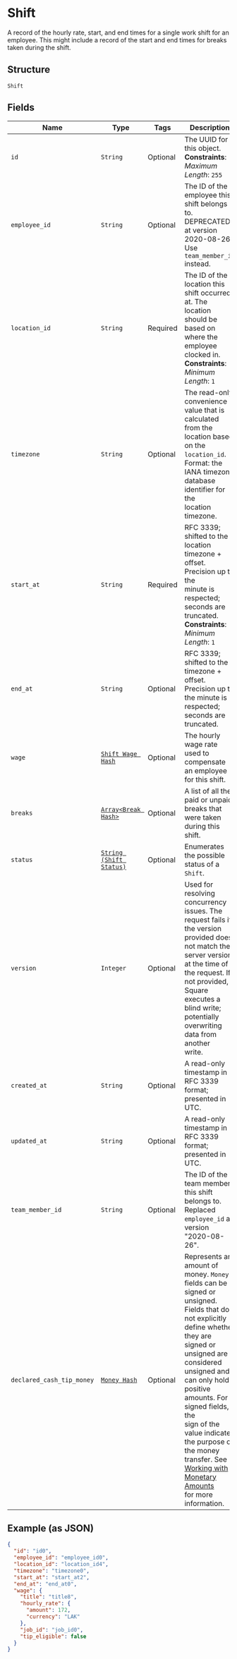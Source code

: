 
# Shift

A record of the hourly rate, start, and end times for a single work shift
for an employee. This might include a record of the start and end times for breaks
taken during the shift.

## Structure

`Shift`

## Fields

| Name | Type | Tags | Description |
|  --- | --- | --- | --- |
| `id` | `String` | Optional | The UUID for this object.<br>**Constraints**: *Maximum Length*: `255` |
| `employee_id` | `String` | Optional | The ID of the employee this shift belongs to. DEPRECATED at version 2020-08-26. Use `team_member_id` instead. |
| `location_id` | `String` | Required | The ID of the location this shift occurred at. The location should be based on<br>where the employee clocked in.<br>**Constraints**: *Minimum Length*: `1` |
| `timezone` | `String` | Optional | The read-only convenience value that is calculated from the location based<br>on the `location_id`. Format: the IANA timezone database identifier for the<br>location timezone. |
| `start_at` | `String` | Required | RFC 3339; shifted to the location timezone + offset. Precision up to the<br>minute is respected; seconds are truncated.<br>**Constraints**: *Minimum Length*: `1` |
| `end_at` | `String` | Optional | RFC 3339; shifted to the timezone + offset. Precision up to the minute is<br>respected; seconds are truncated. |
| `wage` | [`Shift Wage Hash`](../../doc/models/shift-wage.md) | Optional | The hourly wage rate used to compensate an employee for this shift. |
| `breaks` | [`Array<Break Hash>`](../../doc/models/break.md) | Optional | A list of all the paid or unpaid breaks that were taken during this shift. |
| `status` | [`String (Shift Status)`](../../doc/models/shift-status.md) | Optional | Enumerates the possible status of a `Shift`. |
| `version` | `Integer` | Optional | Used for resolving concurrency issues. The request fails if the version<br>provided does not match the server version at the time of the request. If not provided,<br>Square executes a blind write; potentially overwriting data from another<br>write. |
| `created_at` | `String` | Optional | A read-only timestamp in RFC 3339 format; presented in UTC. |
| `updated_at` | `String` | Optional | A read-only timestamp in RFC 3339 format; presented in UTC. |
| `team_member_id` | `String` | Optional | The ID of the team member this shift belongs to. Replaced `employee_id` at version "2020-08-26". |
| `declared_cash_tip_money` | [`Money Hash`](../../doc/models/money.md) | Optional | Represents an amount of money. `Money` fields can be signed or unsigned.<br>Fields that do not explicitly define whether they are signed or unsigned are<br>considered unsigned and can only hold positive amounts. For signed fields, the<br>sign of the value indicates the purpose of the money transfer. See<br>[Working with Monetary Amounts](https://developer.squareup.com/docs/build-basics/working-with-monetary-amounts)<br>for more information. |

## Example (as JSON)

```json
{
  "id": "id0",
  "employee_id": "employee_id0",
  "location_id": "location_id4",
  "timezone": "timezone0",
  "start_at": "start_at2",
  "end_at": "end_at0",
  "wage": {
    "title": "title8",
    "hourly_rate": {
      "amount": 172,
      "currency": "LAK"
    },
    "job_id": "job_id0",
    "tip_eligible": false
  }
}
```

